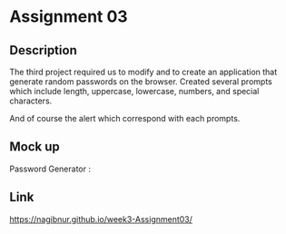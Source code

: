 # Assignment 03

## Description

The third project required us to modify and to create an application that generate random passwords on the browser.
Created several prompts which include length, uppercase, lowercase, numbers, and special characters.

And of course the alert which correspond with each prompts.

## Mock up 

Password Generator :

## Link

https://nagibnur.github.io/week3-Assignment03/